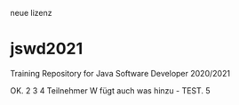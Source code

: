 
neue lizenz


# jswd2021
Training Repository for Java Software Developer 2020/2021

OK.
2
3
4
Teilnehmer W fügt auch was hinzu - TEST.
5
